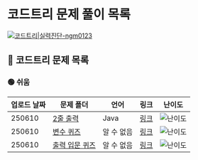 #
# 코드트리 문제 풀이 목록
[![코드트리|실력진단-ngm0123](https://banner.codetree.ai/v1/banner/ngm0123)](https://www.codetree.ai/profiles/ngm0123)
## 🌳 코드트리 문제 목록
### 🟢 쉬움
| 업로드 날짜 | 문제 폴더 | 언어 | 링크 | 난이도 |
| ----------- | --------- | ---- | ----- | ------- |
| 250610 | [2줄 출력](./250610/2%EC%A4%84%20%EC%B6%9C%EB%A0%A5) | Java | [링크](./250610/2%EC%A4%84%20%EC%B6%9C%EB%A0%A5) | ![난이도](https://img.shields.io/badge/쉬움-%235cb85c.svg?for-the-badge) |
| 250610 | [변수 퀴즈](./250610/%EB%B3%80%EC%88%98%20%ED%80%B4%EC%A6%88) | 알 수 없음 | [링크](./250610/%EB%B3%80%EC%88%98%20%ED%80%B4%EC%A6%88) | ![난이도](https://img.shields.io/badge/쉬움-%235cb85c.svg?for-the-badge) |
| 250610 | [출력 입문 퀴즈](./250610/%EC%B6%9C%EB%A0%A5%20%EC%9E%85%EB%AC%B8%20%ED%80%B4%EC%A6%88) | 알 수 없음 | [링크](./250610/%EC%B6%9C%EB%A0%A5%20%EC%9E%85%EB%AC%B8%20%ED%80%B4%EC%A6%88) | ![난이도](https://img.shields.io/badge/쉬움-%235cb85c.svg?for-the-badge) |
